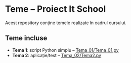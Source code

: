 # Teme – Proiect It School

Acest repository conține temele realizate în cadrul cursului.

## Teme incluse

- **Tema 1**: script Python simplu – [Tema_01/Tema_01.py](Tema_01/Tema_01.py)
- **Tema 2**: aplicație/test – [Tema_02/Tema2.py](Tema_02/Tema2.py)
